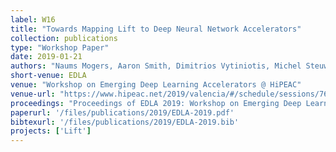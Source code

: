 ```yaml
---
label: W16
title: "Towards Mapping Lift to Deep Neural Network Accelerators"
collection: publications
type: "Workshop Paper"
date: 2019-01-21
authors: "Naums Mogers, Aaron Smith, Dimitrios Vytiniotis, Michel Steuwer, Christophe Dubach, and Ryota Tomioka"
short-venue: EDLA
venue: "Workshop on Emerging Deep Learning Accelerators @ HiPEAC"
venue-url: "https://www.hipeac.net/2019/valencia/#/schedule/sessions/7627/"
proceedings: "Proceedings of EDLA 2019: Workshop on Emerging Deep Learning Accelerators @ HiPEAC 2019, Valencia, Jan 21st 2019."
paperurl: '/files/publications/2019/EDLA-2019.pdf'
bibtexurl: '/files/publications/2019/EDLA-2019.bib'
projects: ['Lift']
---
```

